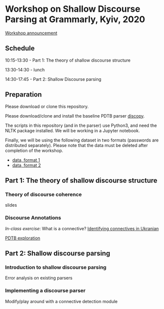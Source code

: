 # Workshop on Shallow Discourse Parsing at Grammarly, Kyiv, 2020

[Workshop announcement](https://grammarly.ai/compling-workshop-shallow-discourse-parsing/)

## Schedule

10:15-13:30 - Part 1: The theory of shallow discourse structure

13:30-14:30 - lunch

14:30-17:45 - Part 2: Shallow Discourse parsing

## Preparation

Please download or clone this repository.

Please download/clone and install the baseline PDTB parser [discopy](https://github.com/rknaebel/discopy).

The scripts in this repository (and in the parser) use Python3, and need the NLTK package installed. We will be working in a Jupyter notebook.

Finally, we will be using the following dataset in two formats (passwords are distributed separately). Please note that the data must be deleted after completion of the workshop.
- [data, format 1](https://boxup.uni-potsdam.de/index.php/s/MxSceyJFraNz5cm)
- [data, format 2](https://boxup.uni-potsdam.de/index.php/s/7Y462x0PtMeTdBq)



## Part 1: The theory of shallow discourse structure

### Theory of discourse coherence

slides

### Discourse Annotations

*In-class exercise*: What is a connective? [Identifying connectives in Ukranian](uk_connectives/)

[PDTB exploration](pdtb_exploration/)

## Part 2: Shallow discourse parsing

### Introduction to shallow discourse parsing

Error analysis on existing parsers

### Implementing a discourse parser

Modify/play around with a connective detection module
